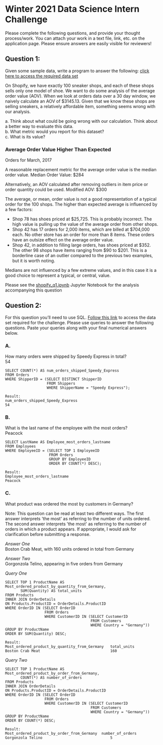 # Winter 2021 Data Science Intern Challenge #

Please complete the following questions, and provide your thought process/work. You can attach your work in a text file, link, etc. on the application page. Please ensure answers are easily visible for reviewers!

## Question 1: ##
Given some sample data, write a program to answer the following: [click here to access the required data set](https://docs.google.com/spreadsheets/d/16i38oonuX1y1g7C_UAmiK9GkY7cS-64DfiDMNiR41LM/edit#gid=0)

On Shopify, we have exactly 100 sneaker shops, and each of these shops sells only one model of shoe. We want to do some analysis of the average order value (AOV). When we look at orders data over a 30 day window, we naively calculate an AOV of $3145.13. Given that we know these shops are selling sneakers, a relatively affordable item, something seems wrong with our analysis. 

a. Think about what could be going wrong with our calculation. Think about a better way to evaluate this data.  
b. What metric would you report for this dataset?  
c. What is its value?  


### Average Order Value Higher Than Expected ###
Orders for March, 2017

A reasonable replacement metric for the average order value is the median order value.
Median Order Value: $284

Alternatively, an AOV calculated after removing outliers in item price or order quantity could be used.
Modified AOV: $300

The average, or mean, order value is not a good representation of a typical order for the 100 shops. The higher than expected average is influenced by a few factors:
 - Shop 78 has shoes priced at $25,725. This is probably incorrect. The high value is pulling up the value of the average order from other shops.
 - Shop 42 has 17 orders for 2,000 items, which are billed at $704,000 each. No other store has an order for more than 8 items. These orders have an outsize effect on the average order value.
 - Shop 42, in addition to filling large orders, has shoes priced at $352. The other 98 shops have items ranging from $90 to $201. This is a borderline case of an outlier compared to the previous two examples, but it is worth noting.

Medians are not influenced by a few extreme values, and in this case it is a good choice to represent a typical, or central, value.

Please see the [shopify_q1.ipynb](shopify_q1.ipynb) Jupyter Notebook for the analysis accompanying this question

## Question 2: ##
For this question you’ll need to use SQL. [Follow this link](https://www.w3schools.com/SQL/TRYSQL.ASP?FILENAME=TRYSQL_SELECT_ALL) to access the data set required for the challenge. Please use queries to answer the following questions. Paste your queries along with your final numerical answers below.

### A. ###
How many orders were shipped by Speedy Express in total?  
54

```
SELECT COUNT(*) AS num_orders_shipped_Speedy_Express  
FROM Orders  
WHERE ShipperID = (SELECT DISTINCT ShipperID  
                   FROM Shippers  
                   WHERE ShipperName = "Speedy Express");  

Result:  
num_orders_shipped_Speedy_Express
54 
```

### B. ###
What is the last name of the employee with the most orders?  
Peacock  

```
SELECT LastName AS Employee_most_orders_lastname  
FROM Employees  
WHERE EmployeeID = (SELECT TOP 1 EmployeeID  
					FROM Orders  
					GROUP BY EmployeeID  
					ORDER BY COUNT(*) DESC);  

Result:  
Employee_most_orders_lastname
Peacock  
```

### C. ###
What product was ordered the most by customers in Germany?  

Note: This question can be read at least two different ways. The first answer interprets 'the most' as referring to the number of units ordered. The second answer interprets 'the most' as referring to the number of orders in which a product appears. If appropriate, I would ask for clarification before submitting a response.   

*Answer One*  
Boston Crab Meat, with 160 units ordered in total from Germany  

*Answer Two*  
Gorgonzola Telino, appearing in five orders from Germany 

*Query One* 
``` 
SELECT TOP 1 ProductName AS Most_ordered_product_by_quantity_from_Germany,  
       SUM(Quantity) AS total_units  
FROM Products  
INNER JOIN OrderDetails  
ON Products.ProductID = OrderDetails.ProductID  
WHERE OrderID IN (SELECT OrderID  
				  FROM Orders  
                  WHERE CustomerID IN (SELECT CustomerID  
                                       FROM Customers  
                                       WHERE Country = "Germany"))  
GROUP BY ProductName  
ORDER BY SUM(Quantity) DESC;  

Result:  
Most_ordered_product_by_quantity_from_Germany	total_units
Boston Crab Meat  	                            160  
```

*Query Two*  
```
SELECT TOP 1 ProductName AS Most_ordered_product_by_order_from_Germany,  
       COUNT(*) AS number_of_orders  
FROM Products  
INNER JOIN OrderDetails  
ON Products.ProductID = OrderDetails.ProductID  
WHERE OrderID IN (SELECT OrderID  
				  FROM Orders  
                  WHERE CustomerID IN (SELECT CustomerID  
                                       FROM Customers  
                                       WHERE Country = "Germany"))  
GROUP BY ProductName  
ORDER BY COUNT(*) DESC;  

Result:  
Most_ordered_product_by_order_from_Germany	number_of_orders
Gorgonzola Telino  	                            5 
```
